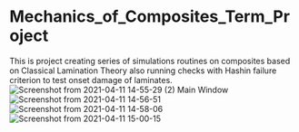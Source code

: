# Mechanics_of_Composites_Term_Project
This is project creating series of simulations routines on composites based on Classical Lamination Theory also running checks with Hashin failure criterion to test onset damage of laminates.
![Screenshot from 2021-04-11 14-55-29 (2)](https://user-images.githubusercontent.com/32813089/114308534-f6092880-9b01-11eb-85db-1c682e9726d7.png)
Main Window
![Screenshot from 2021-04-11 14-56-51](https://user-images.githubusercontent.com/32813089/114308571-0faa7000-9b02-11eb-98ba-bc493441c1c8.png)
![Screenshot from 2021-04-11 14-58-06](https://user-images.githubusercontent.com/32813089/114308577-146f2400-9b02-11eb-9b82-5eb03967a6aa.png)
![Screenshot from 2021-04-11 15-00-15](https://user-images.githubusercontent.com/32813089/114308580-1802ab00-9b02-11eb-9d20-ef22eff7032b.png)
